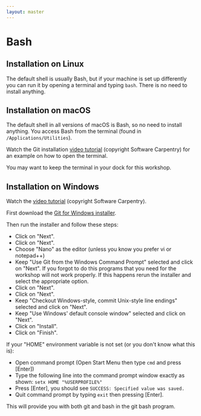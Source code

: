 ```yaml
---
layout: master
---
```


# Bash

## Installation on Linux

The default shell is usually Bash, but if your machine is set up differently
you can run it by opening a terminal and typing `bash`. There is no need to
install anything.


## Installation on macOS

The default shell in all versions of macOS is Bash, so no need to install
anything. You access Bash from the terminal (found in
`/Applications/Utilities`).

Watch the Git installation [video tutorial](https://www.youtube.com/watch?v=9LQhwETCdwY)
(copyright Software Carpentry) for an example on how to open the terminal.

You may want to keep the terminal in your dock for this workshop.


## Installation on Windows

Watch the [video tutorial](https://www.youtube.com/watch?v=339AEqk9c-8)
(copyright Software Carpentry).

First download the [Git for Windows installer](https://git-for-windows.github.io).

Then run the installer and follow these steps:

- Click on "Next".
- Click on "Next".
- Choose "Nano" as the editor (unless you know you prefer vi or notepad++)
- Keep "Use Git from the Windows Command Prompt" selected and click on "Next".
  If you forgot to do this programs that you need for the workshop will not work properly.
  If this happens rerun the installer and select the appropriate option.
- Click on "Next".
- Click on "Next".
- Keep "Checkout Windows-style, commit Unix-style line endings" selected and click on "Next".
- Keep "Use Windows' default console window" selected and click on "Next".
- Click on "Install".
- Click on "Finish".

If your "HOME" environment variable is not set (or you don't know what this is):
- Open command prompt (Open Start Menu then type `cmd` and press [Enter])
- Type the following line into the command prompt window exactly as shown: `setx HOME "%USERPROFILE%"`
- Press [Enter], you should see `SUCCESS: Specified value was saved.`
- Quit command prompt by typing `exit` then pressing [Enter].

This will provide you with both git and bash in the git bash program.

